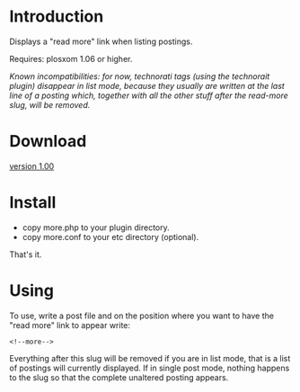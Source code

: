 # Introduction #

Displays a "read more" link when listing postings.

Requires: plosxom 1.06 or higher.

_Known incompatibilities: for now, technorati tags (using the
technorait plugin) disappear in list mode, because they usually
are written at the last line of a posting which, together with
all the other stuff after the read-more slug, will be removed._

# Download #

[version 1.00](http://plosxom.googlecode.com/files/more-1.00.zip)

# Install #

  * copy more.php to your plugin directory.
  * copy more.conf to your etc directory (optional).

That's it.

# Using #

To use, write a post file and on the position where you want to
have the "read more" link to appear write:

`<!--more-->`

Everything after this slug will be removed if you are in list
mode, that is a list of postings will currently displayed. If
in single post mode, nothing happens to the slug so that the
complete unaltered posting appears.